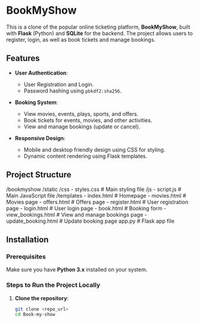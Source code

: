 # BookMyShow 

This is a clone of the popular online ticketing platform, **BookMyShow**, built with **Flask** (Python) and **SQLite** for the backend. The project allows users to register, login, as well as book tickets and manage bookings.

## Features

- **User Authentication**:
  - User Registration and Login.
  - Password hashing using `pbkdf2:sha256`.

- **Booking System**:
  - View movies, events, plays, sports, and offers.
  - Book tickets for events, movies, and other activities.
  - View and manage bookings (update or cancel).

- **Responsive Design**:
  - Mobile and desktop friendly design using CSS for styling.
  - Dynamic content rendering using Flask templates.

## Project Structure

/bookmyshow /static /css - styles.css # Main styling file /js - script.js # Main JavaScript file /templates - index.html # Homepage - movies.html # Movies page -  offers.html # Offers page - register.html # User registration page - login.html # User login page - book.html # Booking form - view_bookings.html # View and manage bookings page - update_booking.html # Update booking page app.py # Flask app file


## Installation

### Prerequisites

Make sure you have **Python 3.x** installed on your system.

### Steps to Run the Project Locally

1. **Clone the repository**:

   ```bash
   git clone <repo_url>
   cd Book-my-show
